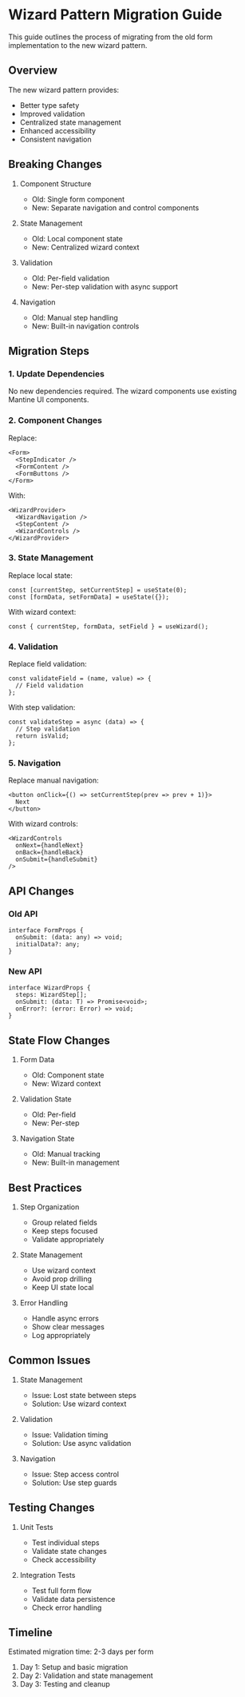 # Wizard Pattern Migration Guide

This guide outlines the process of migrating from the old form implementation to the new wizard pattern.

## Overview

The new wizard pattern provides:
- Better type safety
- Improved validation
- Centralized state management
- Enhanced accessibility
- Consistent navigation

## Breaking Changes

1. Component Structure
   - Old: Single form component
   - New: Separate navigation and control components

2. State Management
   - Old: Local component state
   - New: Centralized wizard context

3. Validation
   - Old: Per-field validation
   - New: Per-step validation with async support

4. Navigation
   - Old: Manual step handling
   - New: Built-in navigation controls

## Migration Steps

### 1. Update Dependencies

No new dependencies required. The wizard components use existing Mantine UI components.

### 2. Component Changes

Replace:
```tsx
<Form>
  <StepIndicator />
  <FormContent />
  <FormButtons />
</Form>
```

With:
```tsx
<WizardProvider>
  <WizardNavigation />
  <StepContent />
  <WizardControls />
</WizardProvider>
```

### 3. State Management

Replace local state:
```tsx
const [currentStep, setCurrentStep] = useState(0);
const [formData, setFormData] = useState({});
```

With wizard context:
```tsx
const { currentStep, formData, setField } = useWizard();
```

### 4. Validation

Replace field validation:
```tsx
const validateField = (name, value) => {
  // Field validation
};
```

With step validation:
```tsx
const validateStep = async (data) => {
  // Step validation
  return isValid;
};
```

### 5. Navigation

Replace manual navigation:
```tsx
<button onClick={() => setCurrentStep(prev => prev + 1)}>
  Next
</button>
```

With wizard controls:
```tsx
<WizardControls
  onNext={handleNext}
  onBack={handleBack}
  onSubmit={handleSubmit}
/>
```

## API Changes

### Old API

```tsx
interface FormProps {
  onSubmit: (data: any) => void;
  initialData?: any;
}
```

### New API

```tsx
interface WizardProps {
  steps: WizardStep[];
  onSubmit: (data: T) => Promise<void>;
  onError?: (error: Error) => void;
}
```

## State Flow Changes

1. Form Data
   - Old: Component state
   - New: Wizard context

2. Validation State
   - Old: Per-field
   - New: Per-step

3. Navigation State
   - Old: Manual tracking
   - New: Built-in management

## Best Practices

1. Step Organization
   - Group related fields
   - Keep steps focused
   - Validate appropriately

2. State Management
   - Use wizard context
   - Avoid prop drilling
   - Keep UI state local

3. Error Handling
   - Handle async errors
   - Show clear messages
   - Log appropriately

## Common Issues

1. State Management
   - Issue: Lost state between steps
   - Solution: Use wizard context

2. Validation
   - Issue: Validation timing
   - Solution: Use async validation

3. Navigation
   - Issue: Step access control
   - Solution: Use step guards

## Testing Changes

1. Unit Tests
   - Test individual steps
   - Validate state changes
   - Check accessibility

2. Integration Tests
   - Test full form flow
   - Validate data persistence
   - Check error handling

## Timeline

Estimated migration time: 2-3 days per form

1. Day 1: Setup and basic migration
2. Day 2: Validation and state management
3. Day 3: Testing and cleanup